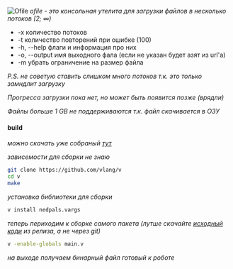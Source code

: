 ![Ofile](https://i.imgur.com/7SUZLnH.png)
*ofile - это консольная утелита для загрузки файлов в несколько потоков [2; ∞)*

* -x           количество потоков
* -t           количество повторений при ошибке (100)
* -h, --help   флаги и информация про них
* -o, --output имя выходного фала (если не указан будет азят из url'а)
* -m           убрать ограничение на размер файла

*P.S. не советую ставить слишком много потоков т.к. это только замндлит загрузку*

*Прогресса загрузки пока нет, но может быть появится позже (врядли)*

*Файлы больше 1 GB не поддерживаются т.к. файл скачивается в ОЗУ*

#### build
*можно скачать уже собраный [тут](https://github.com/vlang/v/releases)*

*зависемости для сборки не знаю*

```bash
git clone https://github.com/vlang/v
cd v
make
```
*установка библиотеки для сборки*
```bash
v install nedpals.vargs
```
*теперь периходим к сборке самого пакета (лутше скачайте [исходный коди](https://github.com/ZaViBiS/multithreaded-file-upload/releases) из релиза, а не через git)*
```bash
v -enable-globals main.v
```
*на выходе получаем бинарный файл готовый к роботе*